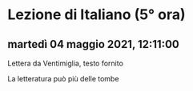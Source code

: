 

# Lezione di Italiano (5° ora)

## martedì 04 maggio 2021, 12:11:00


Lettera da Ventimiglia, testo fornito

La letteratura può più delle tombe


<!--stackedit_data:
eyJoaXN0b3J5IjpbMTk4NTQ0NzAzNSwtNjA4ODk5MTU5LC04Mz
MzMjQ3NzhdfQ==
-->